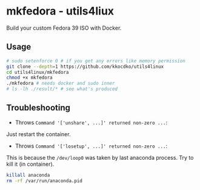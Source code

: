 # mkfedora - utils4liux

Build your custom Fedora 39 ISO with Docker.

## Usage

```sh
# sudo setenforce 0 # if you get any errors like memory permission
git clone --depth=1 https://github.com/kkocdko/utils4linux
cd utils4linux/mkfedora
chmod +x mkfedora
./mkfedora # needs docker and sudo inner
# ls -lh ./result/* # see what's produced
```

## Troubleshooting

- Throws `Command '['unshare', ...]' returned non-zero ...`:

Just restart the container.

- Throws `Command '['losetup', ...]' returned non-zero ...`:

This is because the `/dev/loop0` was taken by last anaconda process. Try to kill it (in container).

```sh
killall anaconda
rm -rf /var/run/anaconda.pid
```

<!--
-gnome-browser-connector
-fedora-chromium-config
-fedora-chromium-config-gnome
-fedora-repos-modular
-mozjs78


==============================================================================================================================================================================================
 Package                                                   Architecture                   Version                                                     Repository                         Size
==============================================================================================================================================================================================
Removing:
 xorg-x11-server-Xorg                                      x86_64                         1.20.14-23.fc38                                             @updates                          3.7 M
Removing dependent packages:
 gnome-session-xsession                                    x86_64                         44.0-1.fc38                                                 @anaconda                          15 k
 xorg-x11-drv-amdgpu                                       x86_64                         23.0.0-1.fc38                                               @anaconda                         253 k
 xorg-x11-drv-ati                                          x86_64                         19.1.0-9.fc38                                               @anaconda                         503 k
 xorg-x11-drv-evdev                                        x86_64                         2.10.6-13.fc38                                              @anaconda                          78 k
 xorg-x11-drv-fbdev                                        x86_64                         0.5.0-12.fc38                                               @anaconda                          34 k
 xorg-x11-drv-intel                                        x86_64                         2.99.917-55.20210115.fc38                                   @anaconda                         2.1 M
 xorg-x11-drv-libinput                                     x86_64                         1.3.0-1.fc38                                                @updates                           98 k
 xorg-x11-drv-nouveau                                      x86_64                         1:1.0.17-5.fc38                                             @anaconda                         216 k
 xorg-x11-drv-openchrome                                   x86_64                         0.6.400-5.20210215git5dbad06.fc38                           @anaconda                         296 k
 xorg-x11-drv-qxl                                          x86_64                         0.1.6-1.fc38                                                @anaconda                         168 k
 xorg-x11-drv-vesa                                         x86_64                         2.5.0-5.fc38                                                @anaconda                          34 k
 xorg-x11-drv-vmware                                       x86_64                         13.4.0-1.fc38                                               @anaconda                         170 k
 xorg-x11-drv-wacom                                        x86_64                         1.2.0-1.fc38                                                @updates                          1.2 M
Removing unused dependencies:
 libXScrnSaver                                             x86_64                         1.2.3-12.fc38                                               @anaconda                          43 k
 libXvMC                                                   x86_64                         1.0.13-2.fc38                                               @anaconda                          46 k
 mesa-libxatracker                                         x86_64                         23.1.6-1.fc38                                               @updates                          8.4 M
 xorg-x11-drv-wacom-serial-support                         x86_64                         1.2.0-1.fc38                                                @updates                           40 k

Transaction Summary



https://old.reddit.com/r/Fedora/comments/6gnwr5/reducing_idle_bandwidth_consumption_in_fedora/
https://utcc.utoronto.ca/~cks/space/blog/linux/FedoraDnfMakecacheOff
https://bugzilla.redhat.com/show_bug.cgi?id=1187111

```sh
rm -rf /tmp/lmc/* ; mkdir /tmp/lmc ; cd /tmp/lmc
cp /home/kkocdko/misc/code/utils4linux/mkfedora/custom.test.ks .
docker kill mkfedora0 ; docker rm mkfedora0
docker run -it --network=host --privileged -v $(pwd):$(pwd) --name mkfedora0 mkfedora $(pwd)/custom.test.ks $(pwd)/result0 --make-iso --iso-only --compression zstd --compress-arg=-b --compress-arg=1M --compress-arg=-Xcompression-level --compress-arg=1
qemu-kvm -machine q35 -device qemu-xhci -device usb-tablet -cpu host -smp 2 -m 2G -cdrom /tmp/lmc/result0/boot.iso

docker cp mkfedora0:/fedora-kickstarts/mkfedora.ks ./mk.ks

LiveOS_rootfs

46.71 MB iwlax2xx-firmware
# noxattrs is not bootable
# --squashfs-only cause systemd-resolved failed
# --squashfs-only --anaconda-arg --compression lz4 --compress-arg=
# -processors 1
# -no-recovery -b 1M -Xdict-size 1M -Xbcj x86
# echo y | sudo docker container prune

sudo sh -c "systemctl kill docker && rm -rf /tmp/docker && systemctl start docker"
livemedia-creator --make-iso --no-virt --resultdir ./result --ks mkfedora.ks --logfile livemedia-creator.log --fs-label ultramarine-G-x86_64 --project 'Ultramarine Linux' --releasever 37 --release 1.0 --iso-only --iso-name aa.iso
livemedia-creator --make-tar --no-virt --resultdir build/image --ks build/docker-minimal-flattened.ks --logfile build/logs/livemedia-creator.log --fs-label ultramarine-D-x86_64 --project Ultramarine Linux --releasever 37 --isfinal --release 1.0 --variant docker-minimal --image-name ultramarine-docker.tar.xz --nomacboot

curl -o miniserve -L https://github.com/svenstaro/miniserve/releases/download/v0.22.0/miniserve-0.22.0-x86_64-unknown-linux-musl

```

rm -rf /etc/docker/daemon.json ; vi /etc/docker/daemon.json

```json
{
  "registry-mirrors": [
    "http://hub-mirror.c.163.com"
  ],
  "max-concurrent-downloads": 8
}
```

https://mirrors.fedoraproject.org/mirrorlist?repo=fedora-37&arch=x86_64

-->
